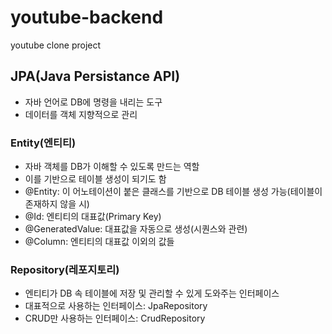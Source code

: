 # youtube-backend

youtube clone project

## JPA(Java Persistance API)

- 자바 언어로 DB에 명령을 내리는 도구
- 데이터를 객체 지향적으로 관리

### Entity(엔티티)

- 자바 객체를 DB가 이해할 수 있도록 만드는 역할
- 이를 기반으로 테이블 생성이 되기도 함
- @Entity: 이 어노테이션이 붙은 클래스를 기반으로 DB 테이블 생성 가능(테이블이 존재하지 않을 시)
- @Id: 엔티티의 대표값(Primary Key)
- @GeneratedValue: 대표값을 자동으로 생성(시퀀스와 관련)
- @Column: 엔티티의 대표값 이외의 값들

### Repository(레포지토리)

- 엔티티가 DB 속 테이블에 저장 및 관리할 수 있게 도와주는 인터페이스
- 대표적으로 사용하는 인터페이스: JpaRepository
- CRUD만 사용하는 인터페이스: CrudRepository
